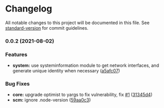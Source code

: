 # Changelog

All notable changes to this project will be documented in this file. See [standard-version](https://github.com/conventional-changelog/standard-version) for commit guidelines.

### 0.0.2 (2021-08-02)


### Features

* **system:** use systeminformation module to get network interfaces, and generate unique identity when necessary ([a5afc07](https://github.com/tic-tac-toe-io/rds-agent/commit/a5afc079b4255ac9193aefbc7f1446320761da96))


### Bug Fixes

* **core:** upgrade optimist to yargs to fix vulnerability, fix [#1](https://github.com/tic-tac-toe-io/rds-agent/issues/1) ([31345d4](https://github.com/tic-tac-toe-io/rds-agent/commit/31345d4993ee23d5f533cba973b2c5c323cdad79))
* **scm:** ignore .node-version ([59aa0c3](https://github.com/tic-tac-toe-io/rds-agent/commit/59aa0c3f3a1be4bb55bd814810af859320dc8c0b))
